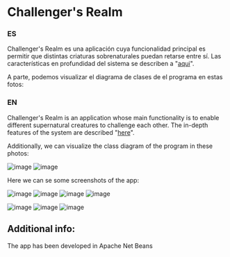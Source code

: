 # Challenger's Realm

### ES
Challenger's Realm es una aplicación cuya funcionalidad principal es permitir que distintas criaturas sobrenaturales puedan retarse entre sí. Las características en profundidad del sistema se describen a
"[aqui](DescripcionPrograma.pdf)".

A parte, podemos visualizar el diagrama de clases de el programa en estas fotos:

### EN
Challenger's Realm is an application whose main functionality is to enable different supernatural creatures to challenge each other. The in-depth features of the system are described "[here](DescripcionPrograma.pdf)".

Additionally, we can visualize the class diagram of the program in these photos:

![image](https://github.com/mhernangilp/challengers_realm/assets/123759990/b63ea597-747f-426d-afa8-60be2a560178)
![image](https://github.com/mhernangilp/challengers_realm/assets/123759990/2fd64b48-6599-4778-92a3-e21481755e1b)


Here we can se some screenshots of the app:

![image](https://github.com/mhernangilp/Practica1_MP/assets/123759990/67e69256-254e-4b99-ad5f-5dfc4e969833)
![image](https://github.com/mhernangilp/challengers_realm/assets/123759990/a6c8cf49-128a-4acc-834b-ef3a03c0e2d9)
![image](https://github.com/mhernangilp/challengers_realm/assets/123759990/1c6d4298-06f9-4f8c-87cd-938b09ea8145)
![image](https://github.com/mhernangilp/challengers_realm/assets/123759990/aa3acb7f-0262-433a-8179-52f5cc3c4ff3)

![image](https://github.com/mhernangilp/challengers_realm/assets/123759990/d19eb1f4-1a91-4aec-b042-fc1834bd421a)
![image](https://github.com/mhernangilp/challengers_realm/assets/123759990/bf80af30-2753-4f49-ac95-7feaa02d6ea9)
![image](https://github.com/mhernangilp/challengers_realm/assets/123759990/0253ebdc-fbee-4bb3-a1d6-626020753d78)

## Additional info:
The app has been developed in Apache Net Beans
